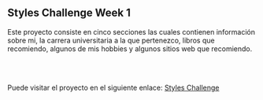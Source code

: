 ## Styles Challenge Week 1

<p>Este proyecto consiste en cinco secciones las cuales contienen información sobre mi, la carrera universitaria a la que pertenezco, libros que recomiendo, algunos de mis hobbies y algunos sitios web que recomiendo.</p> <br><br>

Puede visitar el proyecto en el siguiente enlace:
<a href="styles-challenge-week1.web.app" target="_blank">Styles Challenge</a>
